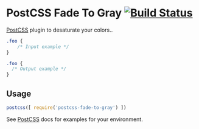 # PostCSS Fade To Gray [![Build Status][ci-img]][ci]

[PostCSS] plugin to desaturate your colors..

[PostCSS]: https://github.com/postcss/postcss
[ci-img]:  https://travis-ci.org/DiederikVanHoorebeke/postcss-fade-to-gray.svg
[ci]:      https://travis-ci.org/DiederikVanHoorebeke/postcss-fade-to-gray

```css
.foo {
    /* Input example */
}
```

```css
.foo {
  /* Output example */
}
```

## Usage

```js
postcss([ require('postcss-fade-to-gray') ])
```

See [PostCSS] docs for examples for your environment.
